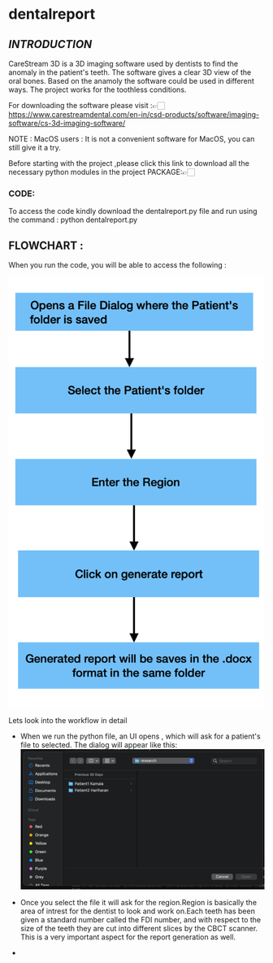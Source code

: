 # dentalreport
## *INTRODUCTION*

CareStream 3D is a 3D imaging software used by dentists to find the anomaly in the patient's teeth. The software gives a clear 3D view of the oral bones. Based on the anamoly the software could be used in different ways. The project works for the toothless conditions.

For downloading the software please visit :👉🏻https://www.carestreamdental.com/en-in/csd-products/software/imaging-software/cs-3d-imaging-software/

NOTE : MacOS users : It is not a convenient software for MacOS, you can still give it a try.

Before starting with the project ,please click this link to download all the necessary python modules in the project
PACKAGE:👉🏻
### CODE: 
To access the code kindly download the dentalreport.py file and run using the command : python dentalreport.py

## FLOWCHART :
When you run the code, you will be able to access the following :

![Here is a picture of the workflow](./pic2.png)

Lets look into the workflow in detail
* When we run the python file, an UI opens , which will ask for a patient's file to selected. The dialog will appear like this:
  ![file dialog](./pic3.png)

* Once you select the file it will ask for the region.Region is basically the area of intrest for the dentist to look and work on.Each teeth has been given a standard number called the FDI number, and with respect to the size of the teeth they are cut into different slices by the CBCT scanner. This is a very important aspect for the report generation as well.
* 
  







